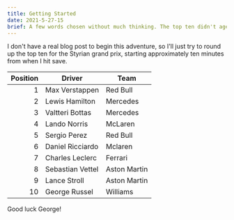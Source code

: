 ```yaml
---
title: Getting Started
date: 2021-5-27-15
brief: A few words chosen without much thinking. The top ten didn't age well.
---
```


I don't have a real blog post to begin this adventure, so I'll just try to round up the top ten for the Styrian grand prix, starting approximately ten minutes from when I hit save.

| Position | Driver           | Team         |
| -------: | ---------------- | ------------ |
|        1 | Max Verstappen   | Red Bull     |
|        2 | Lewis Hamilton   | Mercedes     |
|        3 | Valtteri Bottas  | Mercedes     |
|        4 | Lando Norris     | McLaren      |
|        5 | Sergio Perez     | Red Bull     |
|        6 | Daniel Ricciardo | Mclaren      |
|        7 | Charles Leclerc  | Ferrari      |
|        8 | Sebastian Vettel | Aston Martin |
|        9 | Lance Stroll     | Aston Martin |
|       10 | George Russel    | Williams     |

Good luck George!
